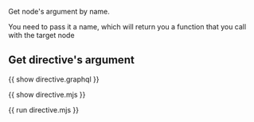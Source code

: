 Get node's argument by name.

You need to pass it a name, which will return you a function that you call with the target node

## Get directive's argument

{{ show directive.graphql }}

{{ show directive.mjs }}

{{ run directive.mjs }}
